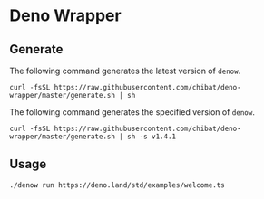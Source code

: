 # Deno Wrapper

## Generate

The following command generates the latest version of `denow`.

```
curl -fsSL https://raw.githubusercontent.com/chibat/deno-wrapper/master/generate.sh | sh
```

The following command generates the specified version of `denow`.

```
curl -fsSL https://raw.githubusercontent.com/chibat/deno-wrapper/master/generate.sh | sh -s v1.4.1
```

## Usage

```
./denow run https://deno.land/std/examples/welcome.ts
```

